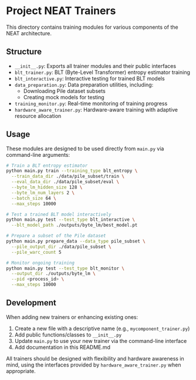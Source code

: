 # Project NEAT Trainers

This directory contains training modules for various components of the NEAT architecture.

## Structure

- `__init__.py`: Exports all trainer modules and their public interfaces
- `blt_trainer.py`: BLT (Byte-Level Transformer) entropy estimator training
- `blt_interactive.py`: Interactive testing for trained BLT models
- `data_preparation.py`: Data preparation utilities, including:
  - Downloading Pile dataset subsets
  - Creating mock models for testing
- `training_monitor.py`: Real-time monitoring of training progress
- `hardware_aware_trainer.py`: Hardware-aware training with adaptive resource allocation

## Usage

These modules are designed to be used directly from `main.py` via command-line arguments:

```bash
# Train a BLT entropy estimator
python main.py train --training_type blt_entropy \
  --train_data_dir ./data/pile_subset/train \
  --eval_data_dir ./data/pile_subset/eval \
  --byte_lm_hidden_size 128 \
  --byte_lm_num_layers 2 \
  --batch_size 64 \
  --max_steps 10000

# Test a trained BLT model interactively
python main.py test --test_type blt_interactive \
  --blt_model_path ./outputs/byte_lm/best_model.pt

# Prepare a subset of the Pile dataset
python main.py prepare_data --data_type pile_subset \
  --pile_output_dir ./data/pile_subset \
  --pile_warc_count 5

# Monitor ongoing training
python main.py test --test_type blt_monitor \
  --output_dir ./outputs/byte_lm \
  --pid <process_id> \
  --max_steps 10000
```

## Development

When adding new trainers or enhancing existing ones:

1. Create a new file with a descriptive name (e.g., `mycomponent_trainer.py`)
2. Add public functions/classes to `__init__.py`
3. Update `main.py` to use your new trainer via the command-line interface
4. Add documentation in this README.md

All trainers should be designed with flexibility and hardware awareness in mind, using the interfaces provided by `hardware_aware_trainer.py` when appropriate.